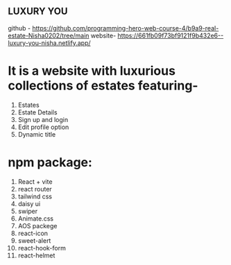 ## LUXURY YOU
github - https://github.com/programming-hero-web-course-4/b9a9-real-estate-Nisha0202/tree/main
website- https://661fb09f73bf9121f9b432e6--luxury-you-nisha.netlify.app/


# It is a website with luxurious collections of estates featuring-
1. Estates
2. Estate Details
3. Sign up and login
4. Edit profile option
5. Dynamic title


# npm package:
1. React + vite
2. react router
3. tailwind css
4. daisy ui
5. swiper
6. Animate.css
7. AOS packege
8. react-icon
9. sweet-alert
10. react-hook-form
11. react-helmet